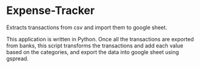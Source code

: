 # Expense-Tracker
Extracts transactions from csv and import them to google sheet.

This application is written in Python. Once all the transactions are exported from banks, this script transforms the transactions and add each value based on the categories, and export the data into google sheet using gspread.
